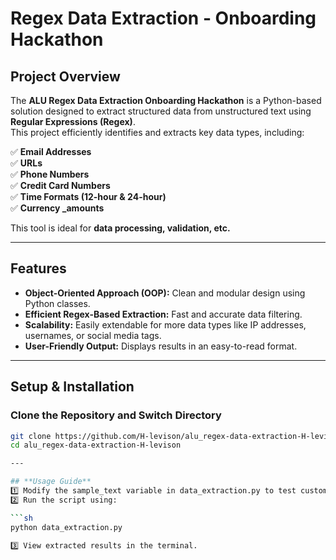 #  Regex Data Extraction - Onboarding Hackathon

## **Project Overview**
The **ALU Regex Data Extraction Onboarding Hackathon** is a Python-based solution designed to extract structured data from unstructured text using **Regular Expressions (Regex)**.  
This project efficiently identifies and extracts key data types, including:

✅ **Email Addresses**  
✅ **URLs**  
✅ **Phone Numbers**  
✅ **Credit Card Numbers**  
✅ **Time Formats (12-hour & 24-hour)**  
✅ **Currency _amounts**  

This tool is ideal for **data processing, validation, etc.**

---

## **Features**
- **Object-Oriented Approach (OOP):** Clean and modular design using Python classes.
- **Efficient Regex-Based Extraction:** Fast and accurate data filtering.
- **Scalability:** Easily extendable for more data types like IP addresses, usernames, or social media tags.
- **User-Friendly Output:** Displays results in an easy-to-read format.

---

## **Setup & Installation**

### **Clone the Repository and Switch Directory**
```sh
git clone https://github.com/H-levison/alu_regex-data-extraction-H-levison.git
cd alu_regex-data-extraction-H-levison

---

## **Usage Guide**
1️⃣ Modify the sample_text variable in data_extraction.py to test custom text.
2️⃣ Run the script using:

```sh
python data_extraction.py

3️⃣ View extracted results in the terminal.


